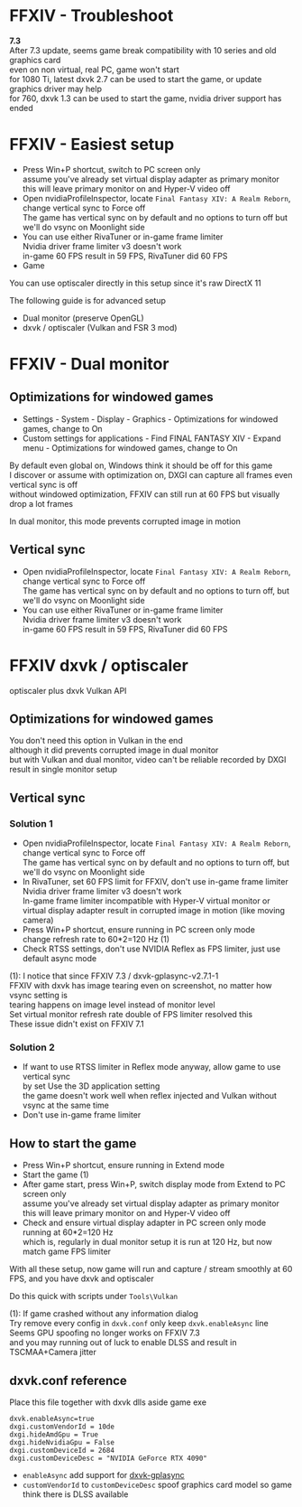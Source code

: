 # FFXIV - Troubleshoot
**7.3**  
After 7.3 update, seems game break compatibility with 10 series and old graphics card  
even on non virtual, real PC, game won't start  
for 1080 Ti, latest dxvk 2.7 can be used to start the game, or update graphics driver may help  
for 760, dxvk 1.3 can be used to start the game, nvidia driver support has ended

# FFXIV - Easiest setup
- Press Win+P shortcut, switch to PC screen only  
assume you've already set virtual display adapter as primary monitor  
this will leave primary monitor on and Hyper-V video off
- Open nvidiaProfileInspector, locate `Final Fantasy XIV: A Realm Reborn`, change vertical sync to Force off  
The game has vertical sync on by default and no options to turn off
but we'll do vsync on Moonlight side
- You can use either RivaTuner or in-game frame limiter    
Nvidia driver frame limiter v3 doesn't work  
in-game 60 FPS result in 59 FPS, RivaTuner did 60 FPS
- Game

You can use optiscaler directly in this setup since it's raw DirectX 11

The following guide is for advanced setup
- Dual monitor (preserve OpenGL)
- dxvk / optiscaler (Vulkan and FSR 3 mod)

# FFXIV - Dual monitor
## Optimizations for windowed games
- Settings - System - Display - Graphics - Optimizations for windowed games, change to On
- Custom settings for applications - Find FINAL FANTASY XIV - Expand menu - Optimizations for windowed games, change to On

By default even global on, Windows think it should be off for this game  
I discover or assume with optimization on, DXGI can capture all frames even vertical sync is off  
without windowed optimization, FFXIV can still run at 60 FPS but visually drop a lot frames

In dual monitor, this mode prevents corrupted image in motion

## Vertical sync
- Open nvidiaProfileInspector, locate `Final Fantasy XIV: A Realm Reborn`, change vertical sync to Force off  
The game has vertical sync on by default and no options to turn off, but we'll do vsync on Moonlight side
- You can use either RivaTuner or in-game frame limiter    
Nvidia driver frame limiter v3 doesn't work  
in-game 60 FPS result in 59 FPS, RivaTuner did 60 FPS

# FFXIV dxvk / optiscaler
optiscaler plus dxvk Vulkan API

## Optimizations for windowed games
You don't need this option in Vulkan in the end  
although it did prevents corrupted image in dual monitor  
but with Vulkan and dual monitor, video can't be reliable recorded by DXGI  
result in single monitor setup

## Vertical sync
### Solution 1
- Open nvidiaProfileInspector, locate `Final Fantasy XIV: A Realm Reborn`, change vertical sync to Force off  
The game has vertical sync on by default and no options to turn off, but we'll do vsync on Moonlight side
- In RivaTuner, set 60 FPS limit for FFXIV, don't use in-game frame limiter  
Nvidia driver frame limiter v3 doesn't work  
In-game frame limiter incompatible with Hyper-V virtual monitor or virtual display adapter
result in corrupted image in motion (like moving camera)
- Press Win+P shortcut, ensure running in PC screen only mode  
change refresh rate to 60*2=120 Hz (1)
- Check RTSS settings, don't use NVIDIA Reflex as FPS limiter, just use default async mode

(1): I notice that since FFXIV 7.3 / dxvk-gplasync-v2.7.1-1  
FFXIV with dxvk has image tearing even on screenshot, no matter how vsync setting is  
tearing happens on image level instead of monitor level  
Set virtual monitor refresh rate double of FPS limiter resolved this  
These issue didn't exist on FFXIV 7.1
### Solution 2
- If want to use RTSS limiter in Reflex mode anyway, allow game to use vertical sync  
by set Use the 3D application setting  
the game doesn't work well when reflex injected and Vulkan without vsync at the same time
- Don't use in-game frame limiter

## How to start the game
- Press Win+P shortcut, ensure running in Extend mode
- Start the game (1)
- After game start, press Win+P, switch display mode from Extend to PC screen only  
assume you've already set virtual display adapter as primary monitor  
this will leave primary monitor on and Hyper-V video off
- Check and ensure virtual display adapter in PC screen only mode running at 60*2=120 Hz  
which is, regularly in dual monitor setup it is run at 120 Hz, but now match game FPS limiter

With all these setup, now game will run and capture / stream smoothly at 60 FPS, and you have dxvk and optiscaler

Do this quick with scripts under `Tools\Vulkan`

(1): If game crashed without any information dialog  
Try remove every config in `dxvk.conf` only keep `dxvk.enableAsync` line  
Seems GPU spoofing no longer works on FFXIV 7.3  
and you may running out of luck to enable DLSS and result in TSCMAA+Camera jitter

## dxvk.conf reference
Place this file together with dxvk dlls aside game exe
```
dxvk.enableAsync=true
dxgi.customVendorId = 10de
dxgi.hideAmdGpu = True
dxgi.hideNvidiaGpu = False
dxgi.customDeviceId = 2684
dxgi.customDeviceDesc = "NVIDIA GeForce RTX 4090"
```
- `enableAsync` add support for [dxvk-gplasync](https://gitlab.com/Ph42oN/dxvk-gplasync)
- `customVendorId` to `customDeviceDesc` spoof graphics card model so game think there is DLSS available
